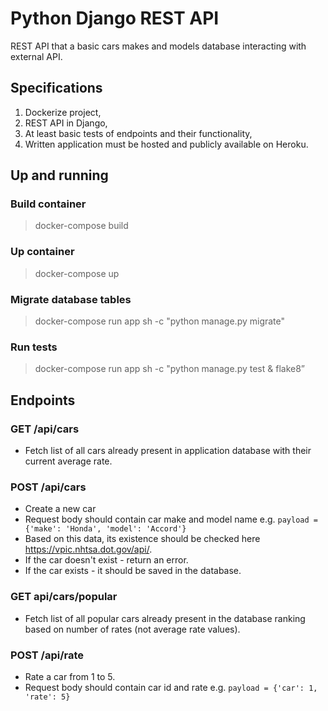 # Python Django REST API

REST API that a basic cars makes and models database interacting with external API.

## Specifications

1) Dockerize project,
2) REST API in Django,
3) At least basic tests of endpoints and their functionality,
4) Written application must be hosted and publicly available on Heroku.

## Up and running

### Build container

> docker-compose build

### Up container

> docker-compose up

### Migrate database tables

> docker-compose run app sh -c "python manage.py migrate"

### Run tests

> docker-compose run app sh -c "python manage.py test & flake8”

## Endpoints 

### GET /api/cars

* Fetch list of all cars already present in application database with their current average rate.

### POST /api/cars

* Create a new car
* Request body should contain car make and model name e.g. `payload = {'make': 'Honda', 'model': 'Accord'}`
* Based on this data, its existence should be checked here https://vpic.nhtsa.dot.gov/api/.
* If the car doesn't exist - return an error.
* If the car exists - it should be saved in the database.

### GET api/cars/popular

* Fetch list of all popular cars already present in the database ranking based on number of rates (not average rate values).

### POST /api/rate

* Rate a car from 1 to 5.
* Request body should contain car id and rate e.g. `payload = {'car': 1, 'rate': 5}`


